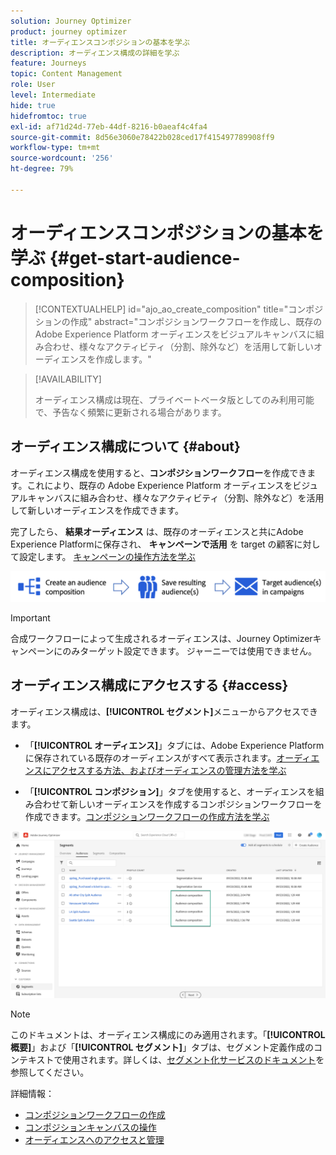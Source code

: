 ```yaml
---
solution: Journey Optimizer
product: journey optimizer
title: オーディエンスコンポジションの基本を学ぶ
description: オーディエンス構成の詳細を学ぶ
feature: Journeys
topic: Content Management
role: User
level: Intermediate
hide: true
hidefromtoc: true
exl-id: af71d24d-77eb-44df-8216-b0aeaf4c4fa4
source-git-commit: 8d56e3060e78422b028ced17f415497789908ff9
workflow-type: tm+mt
source-wordcount: '256'
ht-degree: 79%

---
```


# オーディエンスコンポジションの基本を学ぶ {#get-start-audience-composition}

>[!CONTEXTUALHELP]
>id="ajo_ao_create_composition"
>title="コンポジションの作成"
>abstract="コンポジションワークフローを作成し、既存の Adobe Experience Platform オーディエンスをビジュアルキャンバスに組み合わせ、様々なアクティビティ（分割、除外など）を活用して新しいオーディエンスを作成します。"

>[!AVAILABILITY]
>
>オーディエンス構成は現在、プライベートベータ版としてのみ利用可能で、予告なく頻繁に更新される場合があります。

## オーディエンス構成について {#about}

オーディエンス構成を使用すると、**コンポジションワークフロー**&#x200B;を作成できます。これにより、既存の Adobe Experience Platform オーディエンスをビジュアルキャンバスに組み合わせ、様々なアクティビティ（分割、除外など）を活用して新しいオーディエンスを作成できます。

完了したら、 **結果オーディエンス** は、既存のオーディエンスと共にAdobe Experience Platformに保存され、 **キャンペーンで活用** を target の顧客に対して設定します。 [キャンペーンの操作方法を学ぶ](../campaigns/get-started-with-campaigns.md)

![](assets/audiences-process.png)

>[!IMPORTANT]
>
>合成ワークフローによって生成されるオーディエンスは、Journey Optimizerキャンペーンにのみターゲット設定できます。 ジャーニーでは使用できません。

## オーディエンス構成にアクセスする {#access}

オーディエンス構成は、**[!UICONTROL セグメント]**&#x200B;メニューからアクセスできます。

* 「**[!UICONTROL オーディエンス]**」タブには、Adobe Experience Platform に保存されている既存のオーディエンスがすべて表示されます。[オーディエンスにアクセスする方法、およびオーディエンスの管理方法を学ぶ](access-audiences.md)

* 「**[!UICONTROL コンポジション]**」タブを使用すると、オーディエンスを組み合わせて新しいオーディエンスを作成するコンポジションワークフローを作成できます。[コンポジションワークフローの作成方法を学ぶ](create-compositions.md)

![](assets/audiences-list.png)

>[!NOTE]
>
>このドキュメントは、オーディエンス構成にのみ適用されます。「**[!UICONTROL 概要]**」および「**[!UICONTROL セグメント]**」タブは、セグメント定義作成のコンテキストで使用されます。詳しくは、[セグメント化サービスのドキュメント](https://experienceleague.adobe.com/docs/experience-platform/segmentation/ui/overview.html?lang=ja)を参照してください。

詳細情報：

* [コンポジションワークフローの作成](create-compositions.md)
* [コンポジションキャンバスの操作](composition-canvas.md)
* [オーディエンスへのアクセスと管理](access-audiences.md)
